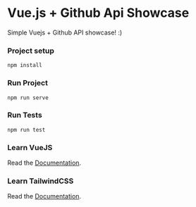 # Vue.js + Github Api Showcase

Simple Vuejs + Github API showcase! :) 

### Project setup
```
npm install
```

### Run Project
```
npm run serve
```

### Run Tests
```
npm run test
```

### Learn VueJS
Read the [Documentation](https://v3.vuejs.org/guide/introduction.html).

### Learn TailwindCSS
Read the [Documentation](https://tailwindcss.com/docs/installation).
